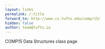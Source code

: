 ```yaml
---
layout: links
permalink: /:title
forward_to: http://www.cs.tufts.edu/comp/15/
hidden: false
author: team@tufts.io
---
```

COMP15 Data Structures class page
